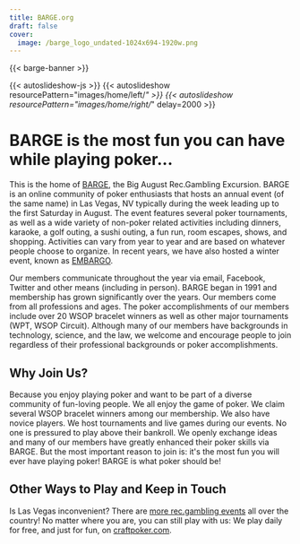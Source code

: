 ```yaml
---
title: BARGE.org
draft: false
cover:
  image: /barge_logo_undated-1024x694-1920w.png
---
```

{{< barge-banner >}}

{{< autoslideshow-js >}}
{{< autoslideshow resourcePattern="images/home/left/*" >}}
{{< autoslideshow resourcePattern="images/home/right/*" delay=2000 >}}

BARGE is the most fun you can have while playing poker...
===============

This is the home of [BARGE](/barge/), the Big August Rec.Gambling Excursion. BARGE is an
online community of poker enthusiasts that hosts an annual event (of the same
name) in Las Vegas, NV typically during the week leading up to the first
Saturday in August. The event features several poker tournaments, as well as a
wide variety of non-poker related activities including dinners, karaoke, a golf
outing, a sushi outing, a fun run, room escapes, shows, and
shopping. Activities can vary from year to year and are based on whatever
people choose to organize. In recent years, we have also hosted a winter event,
known as [EMBARGO](/embargo/).

Our members communicate throughout the year via email, Facebook, Twitter and
other means (including in person).  BARGE began in 1991 and membership has
grown significantly over the years.  Our members come from all professions and
ages.  The poker accomplishments of our members include over 20 WSOP bracelet
winners as well as other major tournaments (WPT, WSOP Circuit). Although 
many of our members have backgrounds in technology, science, and the
law, we welcome and encourage people to join regardless of their professional
backgrounds or poker accomplishments.

Why Join Us?
-----

Because you enjoy playing poker and want to be part of a diverse community of
fun-loving people. We all enjoy the game of poker. We claim several WSOP
bracelet winners among our membership. We also have novice players. We host
tournaments and live games during our events. No one is pressured to play above
their bankroll. We openly exchange ideas and many of our members have greatly
enhanced their poker skills via BARGE. But the most important reason to join
is: it's the most fun you will ever have playing poker! BARGE is what poker
should be!


Other Ways to Play and Keep in Touch 
------------------------------------

Is Las Vegas inconvenient?  There are [more rec.gambling events](/other-events/)
all over the country!  No matter where you are, you can still play with us:
We play daily for free, and just for fun, on
[craftpoker.com](https://craftpoker.com/).

